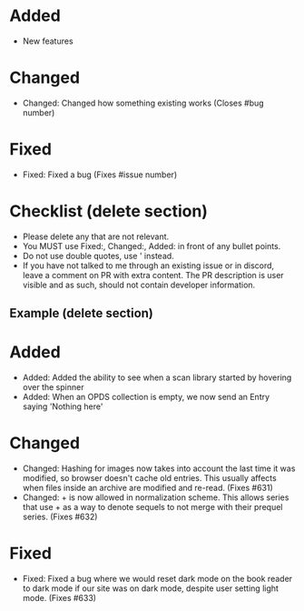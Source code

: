 # Added
- New features 

# Changed
- Changed: Changed how something existing works (Closes #bug number)

# Fixed
- Fixed: Fixed a bug (Fixes #issue number)


# Checklist (delete section)
- Please delete any that are not relevant. 
- You MUST use Fixed:, Changed:, Added: in front of any bullet points. 
- Do not use double quotes, use ' instead. 
- If you have not talked to me through an existing issue or in discord, leave a comment on PR with extra content. The PR description is user visible and as such, should not contain developer information.

## Example (delete section)

# Added
- Added: Added the ability to see when a scan library started by hovering over the spinner
- Added: When an OPDS collection is empty, we now send an Entry saying 'Nothing here'

# Changed
- Changed: Hashing for images now takes into account the last time it was modified, so browser doesn't cache old entries. This usually affects when files inside an archive are modified and re-read. (Fixes #631)
- Changed: + is now allowed in normalization scheme. This allows series that use + as a way to denote sequels to not merge with their prequel series. (Fixes #632)

# Fixed
- Fixed: Fixed a bug where we would reset dark mode on the book reader to dark mode if our site was on dark mode, despite user setting light mode. (Fixes #633)
